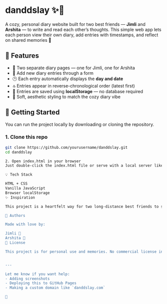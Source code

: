 # danddslay ✨📖

A cozy, personal diary website built for two best friends — **Jimli** and **Arshita** — to write and read each other’s thoughts. This simple web app lets each person view their own diary, add entries with timestamps, and reflect on shared memories 💛

## 🌸 Features

- 👯 Two separate diary pages — one for Jimli, one for Arshita
- 📝 Add new diary entries through a form
- 🕒 Each entry automatically displays the **day and date**
- 🔝 Entries appear in reverse-chronological order (latest first)
- 💾 Entries are saved using **localStorage** — no database required
- 🎀 Soft, aesthetic styling to match the cozy diary vibe

## 🚀 Getting Started

You can run the project locally by downloading or cloning the repository.

### 1. Clone this repo

```bash
git clone https://github.com/yourusername/danddslay.git
cd danddslay

2. Open index.html in your browser
Just double-click the index.html file or serve with a local server like Live Server if using VS Code.

💡 Tech Stack

HTML + CSS
Vanilla JavaScript
Browser localStorage
✨ Inspiration

This project is a heartfelt way for two long-distance best friends to stay connected — to write freely, read each other's thoughts, and share a little corner of the internet that’s just for them 🤍

🤝 Authors

Made with love by:

Jimli 🌼
Arshita 🍓
📜 License

This project is for personal use and memories. No commercial license intended.


---

Let me know if you want help:
- Adding screenshots  
- Deploying this to GitHub Pages  
- Making a custom domain like `danddslay.com`  

💛
